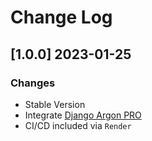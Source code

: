 # Change Log

## [1.0.0] 2023-01-25
### Changes

- Stable Version
- Integrate [Django Argon PRO](https://github.com/app-generator/django-admin-argon-pro)
- CI/CD included via `Render`
